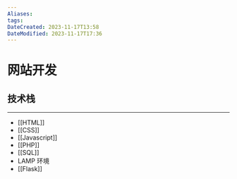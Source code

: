 ```yaml
---
Aliases: 
tags: 
DateCreated: 2023-11-17T13:58
DateModified: 2023-11-17T17:36
---
```

# 网站开发

## 技术栈
---
- [[HTML]]
- [[CSS]]
- [[Javascript]]
- [[PHP]]
- [[SQL]]
- LAMP 环境
- [[Flask]]
